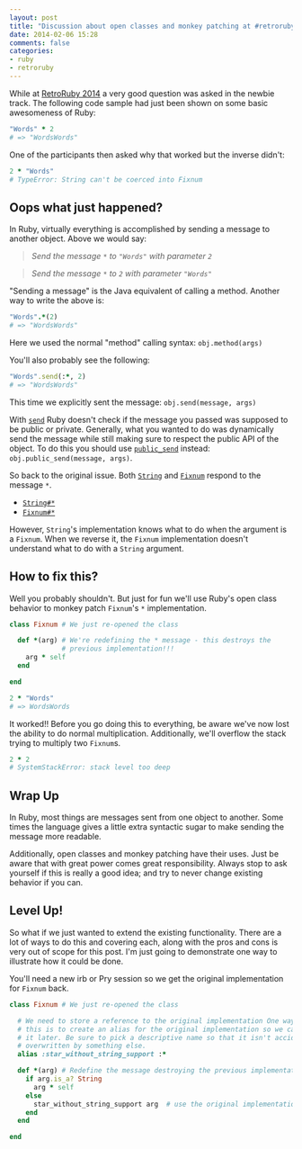 ```yaml
---
layout: post
title: "Discussion about open classes and monkey patching at #retroruby"
date: 2014-02-06 15:28
comments: false
categories:
- ruby
- retroruby
---
```


While at [RetroRuby 2014](http://retroruby.org) a very good question was asked
in the newbie track. The following code sample had just been shown on some
basic awesomeness of Ruby:

```ruby
"Words" * 2
# => "WordsWords"
```

One of the participants then asked why that worked but the inverse didn't:

```ruby
2 * "Words"
# TypeError: String can't be coerced into Fixnum
```

## Oops what just happened?

In Ruby, virtually everything is accomplished by sending a message to another
object. Above we would say:

> _Send the message `*` to `"Words"` with parameter `2`_

> _Send the message `*` to `2` with parameter `"Words"`_

"Sending a message" is the Java equivalent of calling a method. Another way to
write the above is:

```ruby
"Words".*(2)
# => "WordsWords"
```

Here we used the normal "method" calling syntax: `obj.method(args)`

You'll also probably see the following:

```ruby
"Words".send(:*, 2)
# => "WordsWords"
```

This time we explicitly sent the message: `obj.send(message, args)`

With [`send`](http://ruby-doc.org/core-2.1.0/Object.html#method-i-send) Ruby
doesn't check if the message you passed was supposed to be public or private.
Generally, what you wanted to do was dynamically send the message while still
making sure to respect the public API of the object. To do this you should use
[`public_send`](http://ruby-doc.org/core-2.1.0/Object.html#method-i-public_send)
instead: `obj.public_send(message, args)`.

So back to the original issue. Both
[`String`](http://ruby-doc.org/core-2.1.0/String.html) and
[`Fixnum`](http://ruby-doc.org/core-2.1.0/Fixnum.html) respond to the message
`*`.

  * [`String#*`](http://ruby-doc.org/core-2.1.0/String.html#method-i-2A)
  * [`Fixnum#*`](http://ruby-doc.org/core-2.1.0/Fixnum.html#method-i-2A)

However, `String`'s implementation knows what to do when the argument is a
`Fixnum`. When we reverse it, the `Fixnum` implementation doesn't understand
what to do with a `String` argument.

## How to fix this?

Well you probably shouldn't. But just for fun we'll use Ruby's open class
behavior to monkey patch `Fixnum`'s `*` implementation.

```ruby
class Fixnum # We just re-opened the class

  def *(arg) # We're redefining the * message - this destroys the
             # previous implementation!!!
    arg * self
  end

end

2 * "Words"
# => WordsWords
```

It worked!! Before you go doing this to everything, be aware we've now lost the
ability to do normal multiplication. Additionally, we'll overflow the stack
trying to multiply two `Fixnum`s.

```ruby
2 * 2
# SystemStackError: stack level too deep
```

## Wrap Up

In Ruby, most things are messages sent from one object to another. Some times
the language gives a little extra syntactic sugar to make sending the message
more readable.

Additionally, open classes and monkey patching have their uses. Just be aware
that with great power comes great responsibility. Always stop to ask yourself
if this is really a good idea; and try to never change existing behavior if you
can.


## Level Up!

So what if we just wanted to extend the existing functionality.  There are a
lot of ways to do this and covering each, along with the pros and cons is very
out of scope for this post. I'm just going to demonstrate one way to illustrate
how it could be done.

You'll need a new irb or Pry session so we get the original implementation for
`Fixnum` back.

```ruby
class Fixnum # We just re-opened the class

  # We need to store a reference to the original implementation One way to do
  # this is to create an alias for the original implementation so we can call
  # it later. Be sure to pick a descriptive name so that it isn't accidentally
  # overwritten by something else.
  alias :star_without_string_support :*

  def *(arg) # Redefine the message destroying the previous implementation!!!
    if arg.is_a? String
      arg * self
    else
      star_without_string_support arg  # use the original implementation
    end
  end

end
```
